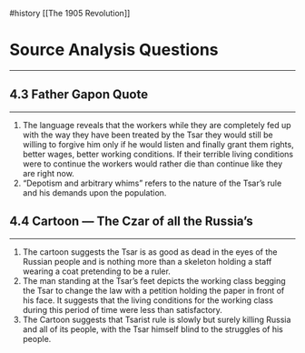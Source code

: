 #history [[The 1905 Revolution]]
# Source Analysis Questions
---

## 4.3 Father Gapon Quote

---

1. The language reveals that the workers while they are completely fed up with the way they have been treated by the Tsar they would still be willing to forgive him only if he would listen and finally grant them rights, better wages, better working conditions. If their terrible living conditions were to continue the workers would rather die than continue like they are right now. 
2. “Depotism and arbitrary whims” refers to the nature of the Tsar’s rule and his demands upon the population. 

## 4.4 Cartoon — The Czar of all the Russia’s

---

1. The cartoon suggests the Tsar is as good as dead in the eyes of the Russian people and is nothing more than a skeleton holding a staff wearing a coat pretending to be a ruler. 
2. The man standing at the Tsar’s feet depicts the working class begging the Tsar to change the law with a petition holding the paper in front of his face. It suggests that the living conditions for the working class during this period of time were less than satisfactory. 
3. The Cartoon suggests that Tsarist rule is slowly but surely killing Russia and all of its people, with the Tsar himself blind to the struggles of his people.